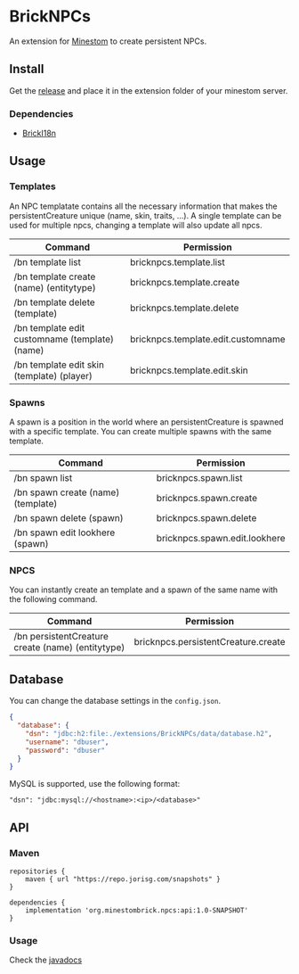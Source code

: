 # BrickNPCs

An extension for [Minestom](https://github.com/Minestom/Minestom) to create persistent NPCs.

## Install

Get the [release](https://github.com/MinestomBrick/BrickNPCs/releases)
and place it in the extension folder of your minestom server.

### Dependencies
* [BrickI18n](https://github.com/MinestomBrick/BrickI18n)


## Usage
### Templates

An NPC templatate contains all the necessary information that makes the persistentCreature unique (name, skin, traits, ...). 
A single template can be used for multiple npcs, changing a template will also update all npcs.

| Command                                        | Permission                         |
|------------------------------------------------|------------------------------------|
| /bn template list                              | bricknpcs.template.list            |
| /bn template create (name) (entitytype)        | bricknpcs.template.create          |
| /bn template delete (template)                 | bricknpcs.template.delete          |
| /bn template edit customname (template) (name) | bricknpcs.template.edit.customname |
| /bn template edit skin (template) (player)     | bricknpcs.template.edit.skin       |

### Spawns

A spawn is a position in the world where an persistentCreature is spawned with a specific template.
You can create multiple spawns with the same template.

| Command                            | Permission                    |
|------------------------------------|-------------------------------|
| /bn spawn list                     | bricknpcs.spawn.list          |
| /bn spawn create (name) (template) | bricknpcs.spawn.create        |
| /bn spawn delete (spawn)           | bricknpcs.spawn.delete        |
| /bn spawn edit lookhere (spawn)    | bricknpcs.spawn.edit.lookhere |

### NPCS

You can instantly create an template and a spawn of the same name with the following command.


| Command                            | Permission           |
|------------------------------------|----------------------|
| /bn persistentCreature create (name) (entitytype) | bricknpcs.persistentCreature.create |

## Database

You can change the database settings in the `config.json`.

```json
{
  "database": {
    "dsn": "jdbc:h2:file:./extensions/BrickNPCs/data/database.h2",
    "username": "dbuser",
    "password": "dbuser"
  }
}
```

MySQL is supported, use the following format:

````
"dsn": "jdbc:mysql://<hostname>:<ip>/<database>"
````

## API

### Maven
```
repositories {
    maven { url "https://repo.jorisg.com/snapshots" }
}

dependencies {
    implementation 'org.minestombrick.npcs:api:1.0-SNAPSHOT'
}
```

### Usage

Check the [javadocs](https://minestombrick.github.io/BrickNPCs/)

